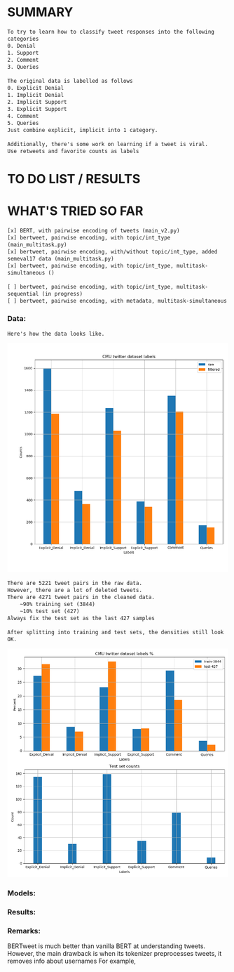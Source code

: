 # SUMMARY 
    To try to learn how to classify tweet responses into the following categories
    0. Denial
    1. Support
    2. Comment
    3. Queries
    
    The original data is labelled as follows
    0. Explicit Denial
    1. Implicit Denial
    2. Implicit Support
    3. Explicit Support
    4. Comment
    5. Queries
    Just combine explicit, implicit into 1 category.
    
    Additionally, there's some work on learning if a tweet is viral. 
    Use retweets and favorite counts as labels
    
# TO DO LIST / RESULTS
    

# WHAT'S TRIED SO FAR
    [x] BERT, with pairwise encoding of tweets (main_v2.py)
    [x] bertweet, pairwise encoding, with topic/int_type (main_multitask.py)
    [x] bertweet, pairwise encoding, with/without topic/int_type, added semeval17 data (main_multitask.py)
    [x] bertweet, pairwise encoding, with topic/int_type, multitask-simultaneous ()
    
    [ ] bertweet, pairwise encoding, with topic/int_type, multitask-sequential (in progress)
    [ ] bertweet, pairwise encoding, with metadata, multitask-simultaneous
    
### **Data:**
    Here's how the data looks like.

![Tweet labels](./data/label_density.png)
        
    There are 5221 tweet pairs in the raw data. 
    However, there are a lot of deleted tweets.
    There are 4271 tweet pairs in the cleaned data.
        ~90% training set (3844)
        ~10% test set (427)
    Always fix the test set as the last 427 samples

    After splitting into training and test sets, the densities still look OK.
    
![Train vs test sets](./data/test_train_density.png)

### **Models:**



### **Results:**


### **Remarks:**

BERTweet is much better than vanilla BERT at understanding tweets. However, the main drawback is when its tokenizer preprocesses tweets, it removes info about usernames
For example, 